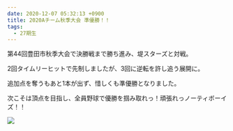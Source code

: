 ```yaml
---
date: 2020-12-07 05:32:13 +0900
title: 2020Aチーム秋季大会 準優勝！！
tags:
  - 27期生
---
```

第44回豊田市秋季大会で決勝戦まで勝ち進み、堤スターズと対戦。

2回タイムリーヒットで先制しましたが、3回に逆転を許し追う展開に。

追加点を奪うもあと1本が出ず、惜しくも準優勝となりました。

次こそは頂点を目指し、全員野球で優勝を掴み取れっ！頑張れっノーティボーイズ！！

![](/images/img_1038.jpg)